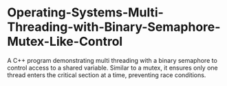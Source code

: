 # Operating-Systems-Multi-Threading-with-Binary-Semaphore-Mutex-Like-Control
A C++ program demonstrating multi threading with a binary semaphore to control access to a shared variable. Similar to a mutex, it ensures only one thread enters the critical section at a time, preventing race conditions.
